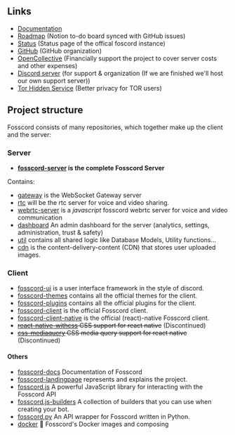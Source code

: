 ## Links
- [Documentation](https://docs.fosscord.com)
- [Roadmap](https://fosscord.notion.site/2c7fe9e73f9842d3bab3a4912dedd091) (Notion to-do board synced with GitHub issues)
- [Status](https://status.fosscord.com/) (Status page of the offical foscord instance)
- [GitHub](https://github.com/fosscord/) (GitHub organization)
- [OpenCollective](https://opencollective.com/fosscord) (Financially support the project to cover server costs and other expenses)
- [Discord server](https://discord.gg/ZrnGQP6p3d) (for support & organization (If we are finished we'll host our own support server))
- [Tor Hidden Service](http://7jexqzsbqndcsh6y7hybtaf5us5vt7mya7hi4fbi2tid6zazno3h44qd.onion/) (Better privacy for TOR users)


## Project structure

Fosscord consists of many repositories, which together make up the client and the server:

### Server

-   **[fosscord-server](https://github.com/fosscord/fosscord-api) is the complete Fosscord Server**

Contains:
-   [gateway](https://github.com/fosscord/fosscord-server/tree/master/gateway) is the WebSocket Gateway server
-   [rtc](https://github.com/fosscord/fosscord-server/tree/master/rtc) will be the rtc server for voice and video sharing.
-   [webrtc-server](https://github.com/fosscord/fosscord-server/tree/master/webrtc-server) is a _javascript_ fosscord webrtc server for voice and video communication
-   [dashboard](https://github.com/fosscord/fosscord-server/tree/master/dashboard) An admin dashboard for the server (analytics, settings, administration, trust & safety)
-   [util](https://github.com/fosscord/fosscord-server/tree/master/server-util) contains all shared logic like Database Models, Utility functions...
-   [cdn](https://github.com/fosscord/fosscord-server/tree/master/cdn) is the content-delivery-content (CDN) that stores user uploaded images.


### Client

-   [fosscord-ui](https://github.com/fosscord/fosscord-ui) is a user interface framework in the style of discord.
-   [fosscord-themes](https://github.com/fosscord/fosscord-themes) contains all the official themes for the client.
-   [fosscord-plugins](https://github.com/fosscord/fosscord-plugins) contains all the official plugins for the client.
-   [fosscord-client](https://github.com/fosscord/fosscord-client) is the official Fosscord client.
-   [fosscord-client-native](https://github.com/fosscord/fosscord-client-native) is the official (react)-native Fosscord client.
-   ~~[react-native-withcss](https://github.com/fosscord/react-native-withcss) CSS support for react native~~ (Discontinued)
-   ~~[css-mediaquery](https://github.com/fosscord/css-mediaquery) CSS media query support for react native~~ (Discontinued)

#### Others

-   [fosscord-docs](https://github.com/fosscord/fosscord-docs) Documentation of Fosscord
-   [fosscord-landingpage](https://github.com/fosscord/fosscord-landingpage) represents and explains the project.
-   [fosscord.js](https://github.com/fosscord/fosscord.js) A powerful JavaScript library for interacting with the Fosscord API
-   [fosscord.js-builders](https://github.com/fosscord/fosscord.js-builders) A collection of builders that you can use when creating your bot.
-   [fosscord.py](https://github.com/fosscord/fosscord.py) An API wrapper for Fosscord written in Python.
-   [docker](https://github.com/fosscord/docker) 🐳 Fosscord's Docker images and composing
